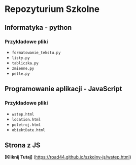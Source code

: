 # Repozyturium Szkolne

## Informatyka - python

### Przykładowe pliki

- `formatowanie_tekstu.py`
- `listy.py`
- `tabliczka.py`
- `zmienne.py`
- `petle.py`

## Programowanie aplikacji - JavaScript

### Przykładowe pliki

- `wstep.html`
- `location.html`
- `poletroj.html`
- `obiektDate.html`

## Strona z JS

**[Kliknij Tutaj]** (https://road44.github.io/szkolny-js/wstep.html)
